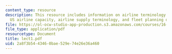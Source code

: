 ```yaml
---
content_type: resource
description: This resource includes information on airline terminology and measures,
  US airline capacity, airline supply terminology, and fleet planning decisions.
file: https://ol-ocw-studio-app-production.s3.amazonaws.com/courses/16-75j-airline-management-spring-2006/2a8f3b5443460bae529e74e26e36a460_lect1.pdf
file_type: application/pdf
resourcetype: Document
title: lect1.pdf
uid: 2a8f3b54-4346-0bae-529e-74e26e36a460
---
```

